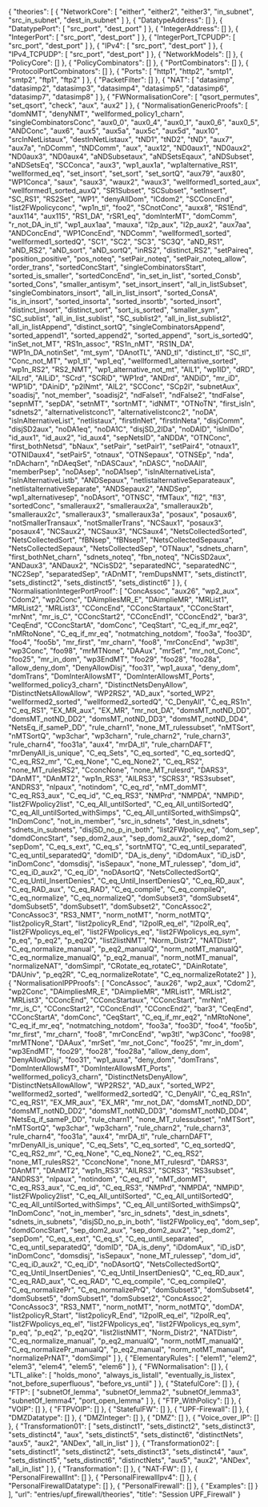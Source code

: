 {
    "theories": [
        {
            "NetworkCore": [
                "either",
                "either2",
                "either3",
                "in_subnet",
                "src_in_subnet",
                "dest_in_subnet"
            ]
        },
        {
            "DatatypeAddress": []
        },
        {
            "DatatypePort": [
                "src_port",
                "dest_port"
            ]
        },
        {
            "IntegerAddress": []
        },
        {
            "IntegerPort": [
                "src_port",
                "dest_port"
            ]
        },
        {
            "IntegerPort_TCPUDP": [
                "src_port",
                "dest_port"
            ]
        },
        {
            "IPv4": [
                "src_port",
                "dest_port"
            ]
        },
        {
            "IPv4_TCPUDP": [
                "src_port",
                "dest_port"
            ]
        },
        {
            "NetworkModels": []
        },
        {
            "PolicyCore": []
        },
        {
            "PolicyCombinators": []
        },
        {
            "PortCombinators": []
        },
        {
            "ProtocolPortCombinators": []
        },
        {
            "Ports": [
                "http1",
                "http2",
                "smtp1",
                "smtp2",
                "ftp1",
                "ftp2"
            ]
        },
        {
            "PacketFilter": []
        },
        {
            "NAT": [
                "datasimp",
                "datasimp2",
                "datasimp3",
                "datasimp4",
                "datasimp5",
                "datasimp6",
                "datasimp7",
                "datasimp8"
            ]
        },
        {
            "FWNormalisationCore": [
                "qsort_permutes",
                "set_qsort",
                "check",
                "aux",
                "aux2"
            ]
        },
        {
            "NormalisationGenericProofs": [
                "domNMT",
                "denyNMT",
                "wellformed_policy1_charn",
                "singleCombinatorsConc",
                "aux0_0",
                "aux0_4",
                "aux0_1",
                "aux0_6",
                "aux0_5",
                "ANDConc",
                "aux6",
                "aux5",
                "aux5a",
                "aux5c",
                "aux5d",
                "aux10",
                "srcInNetListaux",
                "destInNetListaux",
                "tND1",
                "tND2",
                "tND",
                "aux7",
                "aux7a",
                "nDComm",
                "tNDComm",
                "aux",
                "aux12",
                "ND0aux1",
                "ND0aux2",
                "ND0aux3",
                "ND0aux4",
                "aNDSubsetaux",
                "aNDSetsEqaux",
                "aNDSubset",
                "aNDSetsEq",
                "SCConca",
                "aux3",
                "wp1_aux1a",
                "wp1alternative_RS1",
                "wellformed_eq",
                "set_insort",
                "set_sort",
                "set_sortQ",
                "aux79",
                "aux80",
                "WP1Conca",
                "saux",
                "saux3",
                "waux2",
                "waux3",
                "wellformed1_sorted_aux",
                "wellformed1_sorted_auxQ",
                "SR1Subset",
                "SCSubset",
                "setInsert",
                "SC_RS1",
                "RS2Set",
                "WP1",
                "denyAllDom",
                "lCdom2",
                "SCConcEnd",
                "list2FWpolicyconc",
                "wp1n_tl",
                "foo2",
                "SCnotConc",
                "auxx8",
                "RS1End",
                "aux114",
                "aux115",
                "RS1_DA",
                "rSR1_eq",
                "domInterMT",
                "domComm",
                "r_not_DA_in_tl",
                "wp1_aux1aa",
                "mauxa",
                "l2p_aux",
                "l2p_aux2",
                "aux7aa",
                "ANDConcEnd",
                "WP1ConcEnd",
                "NDComm",
                "wellformed1_sorted",
                "wellformed1_sortedQ",
                "SC1",
                "SC2",
                "SC3",
                "SC3Q",
                "aND_RS1",
                "aND_RS2",
                "aND_sort",
                "aND_sortQ",
                "inRS2",
                "distinct_RS2",
                "setPaireq",
                "position_positive",
                "pos_noteq",
                "setPair_noteq",
                "setPair_noteq_allow",
                "order_trans",
                "sortedConcStart",
                "singleCombinatorsStart",
                "sorted_is_smaller",
                "sortedConcEnd",
                "in_set_in_list",
                "sorted_Consb",
                "sorted_Cons",
                "smaller_antisym",
                "set_insort_insert",
                "all_in_listSubset",
                "singleCombinators_insort",
                "all_in_list_insort",
                "sorted_ConsA",
                "is_in_insort",
                "sorted_insorta",
                "sorted_insortb",
                "sorted_insort",
                "distinct_insort",
                "distinct_sort",
                "sort_is_sorted",
                "smaller_sym",
                "SC_sublist",
                "all_in_list_sublist",
                "SC_sublist2",
                "all_in_list_sublist2",
                "all_in_listAppend",
                "distinct_sortQ",
                "singleCombinatorsAppend",
                "sorted_append1",
                "sorted_append2",
                "sorted_append",
                "sort_is_sortedQ",
                "inSet_not_MT",
                "RS1n_assoc",
                "RS1n_nMT",
                "RS1N_DA",
                "WP1n_DA_notinSet",
                "mt_sym",
                "DAnotTL",
                "AND_tl",
                "distinct_tl",
                "SC_tl",
                "Conc_not_MT",
                "wp1_tl",
                "wp1_eq",
                "wellformed1_alternative_sorted",
                "wp1n_RS2",
                "RS2_NMT",
                "wp1_alternative_not_mt",
                "AIL1",
                "wp1ID",
                "dRD",
                "AILrd",
                "AILiD",
                "SCrd",
                "SCRiD",
                "WP1rd",
                "ANDrd",
                "ANDiD",
                "mr_iD",
                "WP1iD",
                "DAiniD",
                "p2lNmt",
                "AIL2",
                "SCConc",
                "SCp2l",
                "subnetAux",
                "soadisj",
                "not_member",
                "soadisj2",
                "ndFalse1",
                "ndFalse2",
                "tndFalse",
                "sepnMT",
                "sepDA",
                "setnMT",
                "sortnMT",
                "idNMT",
                "OTNoTN",
                "first_isIn",
                "sdnets2",
                "alternativelistconc1",
                "alternativelistconc2",
                "noDA",
                "isInAlternativeList",
                "netlistaux",
                "firstInNet",
                "firstInNeta",
                "disjComm",
                "disjSD2aux",
                "noDA1eq",
                "noDA1C",
                "disjSD_2IDa",
                "noDAID",
                "isInIDo",
                "id_aux1",
                "id_aux2",
                "id_aux4",
                "sepNetsID",
                "aNDDA",
                "OTNConc",
                "first_bothNetsd",
                "bNaux",
                "setPair",
                "setPair1",
                "setPair4",
                "otnaux1",
                "OTNIDaux4",
                "setPair5",
                "otnaux",
                "OTNSepaux",
                "OTNSEp",
                "nda",
                "nDAcharn",
                "nDAeqSet",
                "nDASCaux",
                "nDASC",
                "noDAAll",
                "memberPsep",
                "noDAsep",
                "noDA1sep",
                "isInAlternativeLista",
                "isInAlternativeListb",
                "ANDSepaux",
                "netlistalternativeSeparateaux",
                "netlistalternativeSeparate",
                "ANDSepaux2",
                "ANDSep",
                "wp1_alternativesep",
                "noDAsort",
                "OTNSC",
                "fMTaux",
                "fl2",
                "fl3",
                "sortedConc",
                "smalleraux2",
                "smalleraux2a",
                "smalleraux2b",
                "smalleraux2c",
                "smalleraux3",
                "smalleraux3a",
                "posaux",
                "posaux6",
                "notSmallerTransaux",
                "notSmallerTrans",
                "NCSaux1",
                "posaux3",
                "posaux4",
                "NCSaux2",
                "NCSaux3",
                "NCSaux4",
                "NetsCollectedSorted",
                "NetsCollectedSort",
                "fBNsep",
                "fBNsep1",
                "NetsCollectedSepauxa",
                "NetsCollectedSepaux",
                "NetsCollectedSep",
                "OTNaux",
                "sdnets_charn",
                "first_bothNet_charn",
                "sdnets_noteq",
                "fbn_noteq",
                "NCisSD2aux",
                "ANDaux3",
                "ANDaux2",
                "NCisSD2",
                "separatedNC",
                "separatedNC'",
                "NC2Sep",
                "separatedSep",
                "rADnMT",
                "remDupsNMT",
                "sets_distinct1",
                "sets_distinct2",
                "sets_distinct5",
                "sets_distinct6"
            ]
        },
        {
            "NormalisationIntegerPortProof": [
                "ConcAssoc",
                "aux26",
                "wp2_aux",
                "Cdom2",
                "wp2Conc",
                "DAimpliesMR_E",
                "DAimplieMR",
                "MRList1",
                "MRList2",
                "MRList3",
                "CConcEnd",
                "CConcStartaux",
                "CConcStart",
                "mrNnt",
                "mr_is_C",
                "CConcStart2",
                "CConcEnd1",
                "CConcEnd2",
                "bar3",
                "CeqEnd",
                "CConcStartA",
                "domConc",
                "CeqStart",
                "C_eq_if_mr_eq2",
                "nMRtoNone",
                "C_eq_if_mr_eq",
                "notmatching_notdom",
                "foo3a",
                "foo3D",
                "foo4",
                "foo5b",
                "mr_first",
                "mr_charn",
                "foo8",
                "mrConcEnd",
                "wp3tl",
                "wp3Conc",
                "foo98",
                "mrMTNone",
                "DAAux",
                "mrSet",
                "mr_not_Conc",
                "foo25",
                "mr_in_dom",
                "wp3EndMT",
                "foo29",
                "foo28",
                "foo28a",
                "allow_deny_dom",
                "DenyAllowDisj",
                "foo31",
                "wp1_auxa",
                "deny_dom",
                "domTrans",
                "DomInterAllowsMT",
                "DomInterAllowsMT_Ports",
                "wellformed_policy3_charn",
                "DistinctNetsDenyAllow",
                "DistinctNetsAllowAllow",
                "WP2RS2",
                "AD_aux",
                "sorted_WP2",
                "wellformed2_sorted",
                "wellformed2_sortedQ",
                "C_DenyAll",
                "C_eq_RS1n",
                "C_eq_RS1",
                "EX_MR_aux",
                "EX_MR",
                "mr_not_DA",
                "domsMT_notND_DD",
                "domsMT_notND_DD2",
                "domsMT_notND_DD3",
                "domsMT_notND_DD4",
                "NetsEq_if_sameP_DD",
                "rule_charn1",
                "none_MT_rulessubset",
                "nMTSort",
                "nMTSortQ",
                "wp3char",
                "wp3charn",
                "rule_charn2",
                "rule_charn3",
                "rule_charn4",
                "foo31a",
                "aux4",
                "mrDA_tl",
                "rule_charnDAFT",
                "mrDenyAll_is_unique",
                "C_eq_Sets",
                "C_eq_sorted",
                "C_eq_sortedQ",
                "C_eq_RS2_mr",
                "C_eq_None",
                "C_eq_None2",
                "C_eq_RS2",
                "none_MT_rulesRS2",
                "CconcNone",
                "none_MT_rulesrd",
                "DARS3",
                "DAnMT",
                "DAnMT2",
                "wp1n_RS3",
                "AILRS3",
                "SCRS3",
                "RS3subset",
                "ANDRS3",
                "nlpaux",
                "notindom",
                "C_eq_rd",
                "nMT_domMT",
                "C_eq_RS3_aux",
                "C_eq_id",
                "C_eq_RS3",
                "NMPrd",
                "NMPDA",
                "NMPiD",
                "list2FWpolicy2list",
                "C_eq_All_untilSorted",
                "C_eq_All_untilSortedQ",
                "C_eq_All_untilSorted_withSimps",
                "C_eq_All_untilSorted_withSimpsQ",
                "InDomConc",
                "not_in_member",
                "src_in_sdnets",
                "dest_in_sdnets",
                "sdnets_in_subnets",
                "disjSD_no_p_in_both",
                "list2FWpolicy_eq",
                "dom_sep",
                "domdConcStart",
                "sep_dom2_aux",
                "sep_dom2_aux2",
                "sep_dom2",
                "sepDom",
                "C_eq_s_ext",
                "C_eq_s",
                "sortnMTQ",
                "C_eq_until_separated",
                "C_eq_until_separatedQ",
                "domID",
                "DA_is_deny",
                "iDdomAux",
                "iD_isD",
                "inDomConc",
                "domsdisj",
                "isSepaux",
                "none_MT_rulessep",
                "dom_id",
                "C_eq_iD_aux2",
                "C_eq_iD",
                "noDAsortQ",
                "NetsCollectedSortQ",
                "C_eq_Until_InsertDenies",
                "C_eq_Until_InsertDeniesQ",
                "C_eq_RD_aux",
                "C_eq_RAD_aux",
                "C_eq_RAD",
                "C_eq_compile",
                "C_eq_compileQ",
                "C_eq_normalize",
                "C_eq_normalizeQ",
                "domSubset3",
                "domSubset4",
                "domSubset5",
                "domSubset1",
                "domSubset2",
                "ConcAssoc2",
                "ConcAssoc3",
                "RS3_NMT",
                "norm_notMT",
                "norm_notMTQ",
                "list2policyR_Start",
                "list2policyR_End",
                "l2polR_eq_el",
                "l2polR_eq",
                "list2FWpolicys_eq_el",
                "list2FWpolicys_eq",
                "list2FWpolicys_eq_sym",
                "p_eq",
                "p_eq2",
                "p_eq2Q",
                "list2listNMT",
                "Norm_Distr2",
                "NATDistr",
                "C_eq_normalize_manual",
                "p_eq2_manualQ",
                "norm_notMT_manualQ",
                "C_eq_normalize_manualQ",
                "p_eq2_manual",
                "norm_notMT_manual",
                "normalizeNAT",
                "domSimpl",
                "CRotate_eq_rotateC",
                "DAinRotate",
                "DAUniv",
                "p_eq2R",
                "C_eq_normalizeRotate",
                "C_eq_normalizeRotate2"
            ]
        },
        {
            "NormalisationIPPProofs": [
                "ConcAssoc",
                "aux26",
                "wp2_aux",
                "Cdom2",
                "wp2Conc",
                "DAimpliesMR_E",
                "DAimplieMR",
                "MRList1",
                "MRList2",
                "MRList3",
                "CConcEnd",
                "CConcStartaux",
                "CConcStart",
                "mrNnt",
                "mr_is_C",
                "CConcStart2",
                "CConcEnd1",
                "CConcEnd2",
                "bar3",
                "CeqEnd",
                "CConcStartA",
                "domConc",
                "CeqStart",
                "C_eq_if_mr_eq2",
                "nMRtoNone",
                "C_eq_if_mr_eq",
                "notmatching_notdom",
                "foo3a",
                "foo3D",
                "foo4",
                "foo5b",
                "mr_first",
                "mr_charn",
                "foo8",
                "mrConcEnd",
                "wp3tl",
                "wp3Conc",
                "foo98",
                "mrMTNone",
                "DAAux",
                "mrSet",
                "mr_not_Conc",
                "foo25",
                "mr_in_dom",
                "wp3EndMT",
                "foo29",
                "foo28",
                "foo28a",
                "allow_deny_dom",
                "DenyAllowDisj",
                "foo31",
                "wp1_auxa",
                "deny_dom",
                "domTrans",
                "DomInterAllowsMT",
                "DomInterAllowsMT_Ports",
                "wellformed_policy3_charn",
                "DistinctNetsDenyAllow",
                "DistinctNetsAllowAllow",
                "WP2RS2",
                "AD_aux",
                "sorted_WP2",
                "wellformed2_sorted",
                "wellformed2_sortedQ",
                "C_DenyAll",
                "C_eq_RS1n",
                "C_eq_RS1",
                "EX_MR_aux",
                "EX_MR",
                "mr_not_DA",
                "domsMT_notND_DD",
                "domsMT_notND_DD2",
                "domsMT_notND_DD3",
                "domsMT_notND_DD4",
                "NetsEq_if_sameP_DD",
                "rule_charn1",
                "none_MT_rulessubset",
                "nMTSort",
                "nMTSortQ",
                "wp3char",
                "wp3charn",
                "rule_charn2",
                "rule_charn3",
                "rule_charn4",
                "foo31a",
                "aux4",
                "mrDA_tl",
                "rule_charnDAFT",
                "mrDenyAll_is_unique",
                "C_eq_Sets",
                "C_eq_sorted",
                "C_eq_sortedQ",
                "C_eq_RS2_mr",
                "C_eq_None",
                "C_eq_None2",
                "C_eq_RS2",
                "none_MT_rulesRS2",
                "CconcNone",
                "none_MT_rulesrd",
                "DARS3",
                "DAnMT",
                "DAnMT2",
                "wp1n_RS3",
                "AILRS3",
                "SCRS3",
                "RS3subset",
                "ANDRS3",
                "nlpaux",
                "notindom",
                "C_eq_rd",
                "nMT_domMT",
                "C_eq_RS3_aux",
                "C_eq_id",
                "C_eq_RS3",
                "NMPrd",
                "NMPDA",
                "NMPiD",
                "list2FWpolicy2list",
                "C_eq_All_untilSorted",
                "C_eq_All_untilSortedQ",
                "C_eq_All_untilSorted_withSimps",
                "C_eq_All_untilSorted_withSimpsQ",
                "InDomConc",
                "not_in_member",
                "src_in_sdnets",
                "dest_in_sdnets",
                "sdnets_in_subnets",
                "disjSD_no_p_in_both",
                "list2FWpolicy_eq",
                "dom_sep",
                "domdConcStart",
                "sep_dom2_aux",
                "sep_dom2_aux2",
                "sep_dom2",
                "sepDom",
                "C_eq_s_ext",
                "C_eq_s",
                "C_eq_until_separated",
                "C_eq_until_separatedQ",
                "domID",
                "DA_is_deny",
                "iDdomAux",
                "iD_isD",
                "inDomConc",
                "domsdisj",
                "isSepaux",
                "none_MT_rulessep",
                "dom_id",
                "C_eq_iD_aux2",
                "C_eq_iD",
                "noDAsortQ",
                "NetsCollectedSortQ",
                "C_eq_Until_InsertDenies",
                "C_eq_Until_InsertDeniesQ",
                "C_eq_RD_aux",
                "C_eq_RAD_aux",
                "C_eq_RAD",
                "C_eq_compile",
                "C_eq_compileQ",
                "C_eq_normalizePr",
                "C_eq_normalizePrQ",
                "domSubset3",
                "domSubset4",
                "domSubset5",
                "domSubset1",
                "domSubset2",
                "ConcAssoc2",
                "ConcAssoc3",
                "RS3_NMT",
                "norm_notMT",
                "norm_notMTQ",
                "domDA",
                "list2policyR_Start",
                "list2policyR_End",
                "l2polR_eq_el",
                "l2polR_eq",
                "list2FWpolicys_eq_el",
                "list2FWpolicys_eq",
                "list2FWpolicys_eq_sym",
                "p_eq",
                "p_eq2",
                "p_eq2Q",
                "list2listNMT",
                "Norm_Distr2",
                "NATDistr",
                "C_eq_normalize_manual",
                "p_eq2_manualQ",
                "norm_notMT_manualQ",
                "C_eq_normalizePr_manualQ",
                "p_eq2_manual",
                "norm_notMT_manual",
                "normalizePrNAT",
                "domSimpl"
            ]
        },
        {
            "ElementaryRules": [
                "elem1",
                "elem2",
                "elem3",
                "elem4",
                "elem5",
                "elem6"
            ]
        },
        {
            "FWNormalisation": []
        },
        {
            "LTL_alike": [
                "holds_mono",
                "always_is_listall",
                "eventually_is_listex",
                "not_before_superfluous",
                "before_vs_until"
            ]
        },
        {
            "StatefulCore": []
        },
        {
            "FTP": [
                "subnetOf_lemma",
                "subnetOf_lemma2",
                "subnetOf_lemma3",
                "subnetOf_lemma4",
                "port_open_lemma"
            ]
        },
        {
            "FTP_WithPolicy": []
        },
        {
            "VOIP": []
        },
        {
            "FTPVOIP": []
        },
        {
            "StatefulFW": []
        },
        {
            "UPF-Firewall": []
        },
        {
            "DMZDatatype": []
        },
        {
            "DMZInteger": []
        },
        {
            "DMZ": []
        },
        {
            "Voice_over_IP": []
        },
        {
            "Transformation01": [
                "sets_distinct1",
                "sets_distinct2",
                "sets_distinct3",
                "sets_distinct4",
                "aux",
                "sets_distinct5",
                "sets_distinct6",
                "distinctNets",
                "aux5",
                "aux2",
                "ANDex",
                "all_in_list"
            ]
        },
        {
            "Transformation02": [
                "sets_distinct1",
                "sets_distinct2",
                "sets_distinct3",
                "sets_distinct4",
                "aux",
                "sets_distinct5",
                "sets_distinct6",
                "distinctNets",
                "aux5",
                "aux2",
                "ANDex",
                "all_in_list"
            ]
        },
        {
            "Transformation": []
        },
        {
            "NAT-FW": []
        },
        {
            "PersonalFirewallInt": []
        },
        {
            "PersonalFirewallIpv4": []
        },
        {
            "PersonalFirewallDatatype": []
        },
        {
            "PersonalFirewall": []
        },
        {
            "Examples": []
        }
    ],
    "url": "entries/upf_firewall/theories",
    "title": "Session UPF_Firewall"
}
